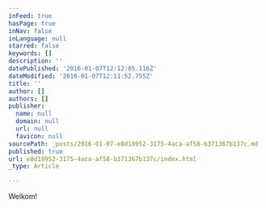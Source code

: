 ```yaml
---
inFeed: true
hasPage: true
inNav: false
inLanguage: null
starred: false
keywords: []
description: ''
datePublished: '2016-01-07T12:12:05.116Z'
dateModified: '2016-01-07T12:11:52.755Z'
title: ''
author: []
authors: []
publisher:
  name: null
  domain: null
  url: null
  favicon: null
sourcePath: _posts/2016-01-07-e8d18952-3175-4aca-af58-b371367b137c.md
published: true
url: e8d18952-3175-4aca-af58-b371367b137c/index.html
_type: Article

---
```

Welkom!